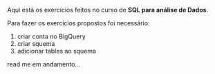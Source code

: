Aqui está os exercícios feitos no curso de **SQL para análise de Dados**.

Para fazer os exercícios propostos foi necessário:
1. criar conta no BigQuery
2. criar squema
3. adicionar tables ao squema

read me em andamento...
